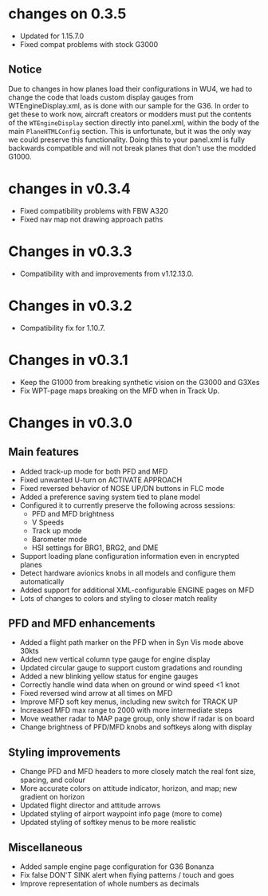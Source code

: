 # changes on 0.3.5
* Updated for 1.15.7.0
* Fixed compat problems with stock G3000

## Notice

Due to changes in how planes load their configurations in WU4, we had to change the code that loads custom display gauges from WTEngineDisplay.xml, as is done with our sample for the G36.   In order to get these to work now, aircraft creators or modders must put the contents of the `WTEngineDisplay` section directly into panel.xml, within the body of the main `PlaneHTMLConfig` section.   This is unfortunate, but it was the only way we could preserve this functionality.   Doing this to your panel.xml is fully backwards compatible and will not break planes that don't use the modded G1000.

# changes in v0.3.4
* Fixed compatibility problems with FBW A320
* Fixed nav map not drawing approach paths

# Changes in v0.3.3
* Compatibility with and improvements from v1.12.13.0.

# Changes in v0.3.2
* Compatibility fix for 1.10.7.

# Changes in v0.3.1

* Keep the G1000 from breaking synthetic vision on the G3000 and G3Xes
* Fix WPT-page maps breaking on the MFD when in Track Up.

# Changes in v0.3.0

## Main features

* Added track-up mode for both PFD and MFD
* Fixed unwanted U-turn on ACTIVATE APPROACH
* Fixed reversed behavior of NOSE UP/DN buttons in FLC mode
* Added a preference saving system tied to plane model
* Configured it to currently preserve the following across sessions:
  * PFD and MFD brightness
  * V Speeds
  * Track up mode
  * Barometer mode
  * HSI settings for BRG1, BRG2, and DME
* Support loading plane configuration information even in encrypted planes
* Detect hardware avionics knobs in all models and configure them automatically
* Added support for additional XML-configurable ENGINE pages on MFD
* Lots of changes to colors and styling to closer match reality

## PFD and MFD enhancements

* Added a flight path marker on the PFD when in Syn Vis mode above 30kts
* Added new vertical column type gauge for engine display
* Updated circular gauge to support custom gradations and rounding
* Added a new blinking yellow status for engine gauges
* Correctly handle wind data when on ground or wind speed <1 knot
* Fixed reversed wind arrow at all times on MFD
* Improve MFD soft key menus, including new switch for TRACK UP
* Increased MFD max range to 2000 with more intermediate steps
* Move weather radar to MAP page group, only show if radar is on board
* Change brightness of PFD/MFD knobs and softkeys along with display

## Styling improvements
* Change PFD and MFD headers to more closely match the real font size, spacing, and colour
* More accurate colors on attitude indicator, horizon, and map; new gradient on horizon
* Updated flight director and attitude arrows
* Updated styling of airport waypoint info page (more to come)
* Updated styling of softkey menus to be more realistic

## Miscellaneous

* Added sample engine page configuration for G36 Bonanza
* Fix false DON'T SINK alert when flying patterns / touch and goes
* Improve representation of whole numbers as decimals